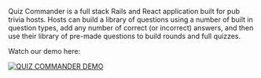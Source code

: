 Quiz Commander is a full stack Rails and React application built for pub trivia hosts. Hosts can build a library of questions using a number of built in question types, add any number of correct (or incorrect) answers, and then use their library of pre-made questions to build rounds and full quizzes.

Watch our demo here:

[![QUIZ COMMANDER DEMO](https://i.imgur.com/P6tBxhC.png)](https://www.youtube.com/watch?v=KqIf4wZXD3Q "Quiz Commander Demo")
